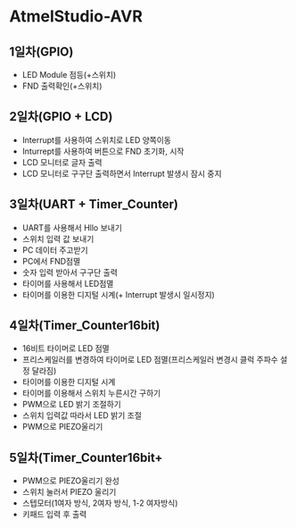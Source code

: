 # AtmelStudio-AVR

## 1일차(GPIO)
- LED Module 점등(+스위치)
- FND 출력확인(+스위치)

## 2일차(GPIO + LCD)
- Interrupt를 사용하여 스위치로 LED 양쪽이동
- Inturrept를 사용하여 버튼으로 FND 초기화, 시작 
- LCD 모니터로 글자 출력
- LCD 모니터로 구구단 출력하면서 Interrupt 발생시 잠시 중지 

## 3일차(UART + Timer_Counter)
- UART를 사용해서 Hllo 보내기
- 스위치 입력 값 보내기
- PC 데이터 주고받기
- PC에서 FND점멸 
- 숫자 입력 받아서 구구단 출력
- 타이머를 사용해서 LED점멸
- 타이머를 이용한 디지털 시계(+ Interrupt 발생시 일시정지)

## 4일차(Timer_Counter16bit)
- 16비트 타이머로 LED 점멸
- 프리스케일러를 변경하여 타이머로 LED 점멸(프리스케일러 변경시 클럭 주파수 설정 달라짐)
- 타이머를 이용한 디지털 시계
- 타이머를 이용해서 스위치 누른시간 구하기
- PWM으로 LED 밝기 조절하기
- 스위치 입력값 따라서 LED 밝기 조절
- PWM으로 PIEZO울리기

## 5일차(Timer_Counter16bit+
- PWM으로 PIEZO울리기 완성
- 스위치 눌러서 PIEZO 울리기
- 스텝모터(1여자 방식, 2여자 방식, 1-2 여자방식)
- 키패드 입력 후 출력 
